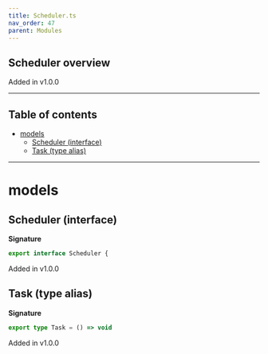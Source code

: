 ```yaml
---
title: Scheduler.ts
nav_order: 47
parent: Modules
---
```


## Scheduler overview

Added in v1.0.0

---

<h2 class="text-delta">Table of contents</h2>

- [models](#models)
  - [Scheduler (interface)](#scheduler-interface)
  - [Task (type alias)](#task-type-alias)

---

# models

## Scheduler (interface)

**Signature**

```ts
export interface Scheduler {
```

Added in v1.0.0

## Task (type alias)

**Signature**

```ts
export type Task = () => void
```

Added in v1.0.0
